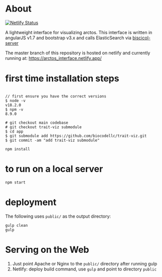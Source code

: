 # About
[![Netlify Status](https://api.netlify.com/api/v1/badges/9aba2cd4-5eaa-4879-8e51-2c11c26a1719/deploy-status)](https://app.netlify.com/sites/phenobase/deploys)


A lightweight interface for visualizing arctos.  This interface is written
in angularJS v1.7 and bootstrap v3.x and calls ElasticSearch via [biscicol-server](https://github.com/biscicol/biscicol-server)

The master branch of this repository is hosted on netlify and currently running at: https://arctos_interface.netlify.app/

# first time installation steps
```

// first ensure you have the correct versions
$ node -v
v18.2.0
$ npm -v
8.9.0

# git checkout main codebase
# git checkout trait-viz submodule
$ cd app
$ git submodule add https://github.com/biocodellc/trait-viz.git
$ git commit -am "add trait-viz submodule"

npm install 
```

# to run on a local server
```
npm start 
```

# deployment 
The following uses `public/` as the output directory:
```
gulp clean
gulp   
```

# Serving on the Web

1. Just point Apache or Nginx to the `public/` directory after running gulp
2. Netlify: deploy build command, use `gulp` and point to directory `public`

